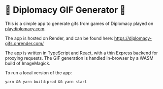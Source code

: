 # 🔪 Diplomacy GIF Generator 🔪

This is a simple app to generate gifs from games of Diplomacy played on [playdiplomacy.com](https://playdiplomacy.com).

The app is hosted on Render, and can be found here: https://diplomacy-gifs.onrender.com/

The app is written in TypeScript and React, with a thin Express backend for proxying requests. The GIF generation is handled in-browser by a WASM build of ImageMagick.

To run a local version of the app:

`yarn && yarn build:prod && yarn start`
